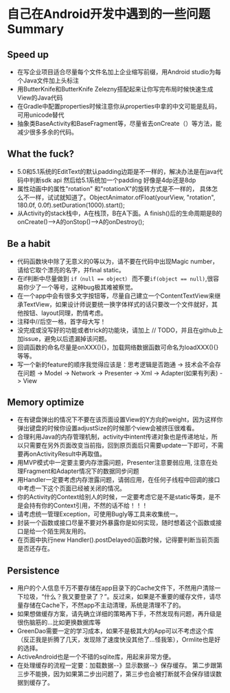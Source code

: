 # 自己在Android开发中遇到的一些问题Summary

## Speed up
- 在写企业项目适合尽量每个文件名加上企业缩写前缀，用Android studio为每个Java文件加上头标注
- 用ButterKnife和ButterKnife Zelezny搭配起来让你写完布局时候快速生成View的Java代码
- 在Gradle中配置properties时候注意你从properties中拿的中文可能是乱码，可用unicode替代
- 抽象类BaseActivity和BaseFragment等，尽量省去onCreate（）等方法，能减少很多多余的代码。

## What the fuck?
- 5.0和5.1系统的EditText的默认padding边距是不一样的，解决办法是在java代码中判断sdk api 然后给5.1系统加一个padding 好像是4dp还是8dp
- 属性动画中的属性"rotation" 和"rotationX"的旋转方式是不一样的， 具体怎么不一样，试试就知道了。ObjectAnimator.ofFloat(yourView, "rotation", 180.0f, 0.0f).setDuration(1000).start();
- 从Activity的stack栈中，A在栈顶，B在A下面。A finish()后的生命周期是B的onCreate()-->A的onStop()-->A的onDestroy();


## Be a habit
- 代码函数块中除了无意义的0等以为，请不要在代码中出现Magic number，请给它取个漂亮的名字，并final static。
- 在if判断中尽量做到 `if（null == object）` 而不要`if(object == null)`,很容易你少了一个等号，这种bug极其难被察觉。
- 在一个app中会有很多文字按钮等，尽量自己建立一个ContentTextView来继承TextView，如果设计师说要统一换字体样式的话只要改一个文件就好，其他按钮、layout同理，酌情考虑。
- 注释中//后空一格，首字母大写！
- 没完成或没写好的功能或者trick的功能块，请加上 // TODO，并且在github上加issue，避免以后遗漏掉该问题。
- 回调函数的命名尽量是onXXX(){}，加载网络数据函数可命名为loadXXX(){}等等。
- 写一个新的feature的顺序我觉得应该是：思考逻辑是否跑通 -> 技术会不会存在问题 -> Model -> Network -> Presenter -> Xml -> Adapter(如果有列表) -> View

## Memory optimize
- 在有键盘弹出的情况下不要在该页面设置View的Y方向的weight，因为这样你弹出键盘的时候你设置adjustSize的时候那个view会被挤压很难看。
- 合理利用Java的内存管理机制，activity中intent传递对象也是传递地址，所以只需要在另外页面改变当前指，回到原页面后只需要update一下即可，不需要再onActivityResult中再取值。
- 用MVP模式中一定要主要内存泄露问题，Presenter注意要弱应用, 注意在处理Fragment和Adapter情况下的数据同步问题
- 用Handler一定要考虑内存泄露问题，请弱应用，在任何子线程中回调的接口中考虑一下这个页面已经被关闭的情况。
- 你的Activity的Context给别人的时候，一定要考虑它是不是static等类，是不是会持有你的Context引用，不然的话不给！！！
- 请考虑统一管理Exception，可使用Bugly等工具来收集统一。
- 封装一个函数或接口尽量不要对外暴露你是如何实现，随时想着这个函数或接口是给一个陌生网友用的。
- 在页面中执行new Handler().postDelayed()函数时候，记得要判断当前页面是否还存在。


## Persistence
- 用户的个人信息千万不要存储在app目录下的Cache文件下，不然用户清除一下垃圾，“什么？我又要登录了？”。反过来，如果是不重要的缓存文件，请尽量存储在Cache下，不然app不主动清理，系统是清理不了的。
- 如果想做缓存方案，请先确立详细的策略再下手，不然发现有问题，再升级是很伤脑筋的...比如更换数据库等
- GreenDao需要一定的学习成本，如果不是极其大的App可以不考虑这个库（反正我是折腾了几天，发现除了速度快没其他了...怪我笨），Ormlite也是好的选择。
- ActiveAndroid也是一个不错的sqlite库，用起来非常方便。
- 在处理缓存的流程一定要：加载数据--》显示数据--》保存缓存。   第二步跟第三步不能换，因为如果第二步出问题了，第三步也会被打断就不会保存错误数据到缓存了。
